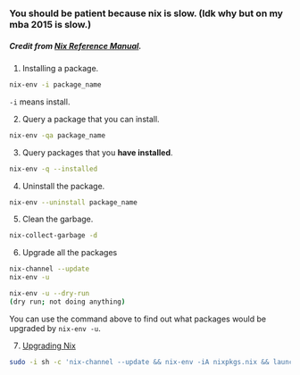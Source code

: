 ### You should be patient because nix is slow. (Idk why but on my mba 2015 is slow.)
##### Credit from [Nix Reference Manual][].
1. Installing a package.
```bash
nix-env -i package_name
```

`-i` means install. 

2. Query a package that you can install.
```bash
nix-env -qa package_name 
```

3. Query packages that you **have installed**.
```bash
nix-env -q --installed
```

4. Uninstall the package.
```bash
nix-env --uninstall package_name
```

5. Clean the garbage.
```bash
nix-collect-garbage -d
```

6. Upgrade all the packages
```bash
nix-channel --update
nix-env -u 
```

```bash
nix-env -u --dry-run
(dry run; not doing anything)
```
You can use the command above to find out what packages would be upgraded by `nix-env -u`.


7. [Upgrading Nix][] 
```bash
sudo -i sh -c 'nix-channel --update && nix-env -iA nixpkgs.nix && launchctl remove org.nixos.nix-daemon && launchctl load /Library/LaunchDaemons/org.nixos.nix-daemon.plist'
```




[Upgrading Nix]: https://nixos.org/manual/nix/stable/installation/upgrading.html
[Nix Reference Manual]: https://nixos.org/manual/nix/stable/installation/upgrading.html
